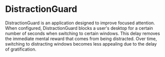# DistractionGuard
DistractionGuard is an application designed to improve focused attention. When configured, DistractionGuard blocks a user's desktop for a certain number of seconds when switching to certain windows. This delay removes the immediate mental reward that comes from being distracted. Over time, switching to distracting windows becomes less appealing due to the delay of gratification.

